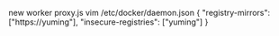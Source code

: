 new worker
proxy.js
vim /etc/docker/daemon.json
{
    "registry-mirrors": ["https://yuming"],
   "insecure-registries": ["yuming"]
}